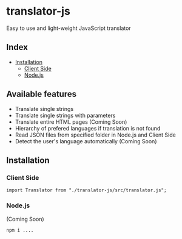 # translator-js

Easy to use and light-weight JavaScript translator

## Index

- [Installation](#installation)
  - [Client Side](#client-side)
  - [Node.js](#nodejs)

## Available features

- Translate single strings
- Translate single strings with parameters
- Translate entire HTML pages (Coming Soon)
- Hierarchy of prefered languages if translation is not found
- Read JSON files from specified folder in Node.js and Client Side
- Detect the user's language automatically (Coming Soon)

## Installation

### Client Side

```
import Translator from "./translator-js/src/translator.js";
```

### Node.js

(Coming Soon)

```
npm i ....
```
